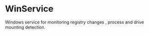 # WinService
Windows service for monitoring registry changes , process and drive mounting detection. 
